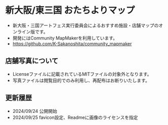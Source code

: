 # 新大阪/東三国 おたちよりマップ
* 新大阪・三国アートフェス実行委員会によるおすすめ施設・店舗マップのオンライン版です。
* 開発にはCommunity MapMakerを利用しています。
* https://github.com/K-Sakanoshita/community_mapmaker

## 店舗写真について
* Licenseファイルに記載されているMITファイルの対象外となります。
* 写真ファイルは閲覧目的でのみ利用し、再配布はお断りいたします。

## 更新履歴
* 2024/09/24 公開開始
* 2024/09/25 favicon設定、Readmeに画像のライセンスを指定
